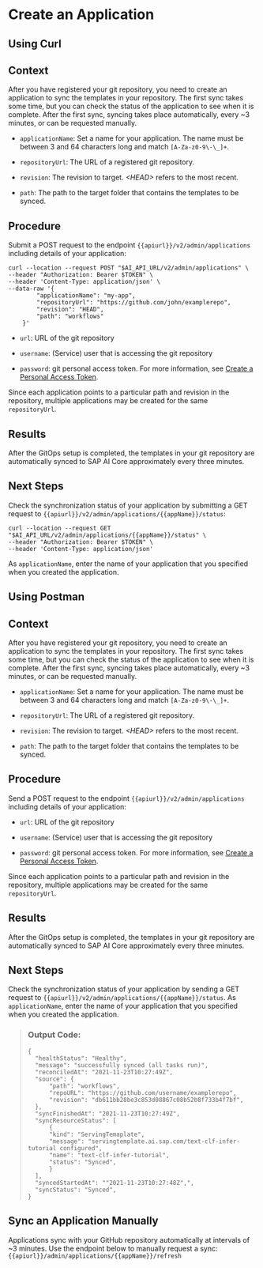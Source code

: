 <!-- loio80dbecf3bc224ef5a300ba214de07973 -->

# Create an Application

<a name="task_i3h_n13_tcc"/>

<!-- task\_i3h\_n13\_tcc -->

## Using Curl



<a name="task_i3h_n13_tcc__context_dh5_p2b_wcc"/>

## Context

After you have registered your git repository, you need to create an application to sync the templates in your repository. The first sync takes some time, but you can check the status of the application to see when it is complete. After the first sync, syncing takes place automatically, every ~3 minutes, or can be requested manually.

-   `applicationName`: Set a name for your application. The name must be between 3 and 64 characters long and match `[A-Za-z0-9\-\_]+`.

-   `repositoryUrl`: The URL of a registered git repository.

-   `revision`: The revision to target. *<HEAD\>* refers to the most recent.

-   `path`: The path to the target folder that contains the templates to be synced.




<a name="task_i3h_n13_tcc__steps_eh5_p2b_wcc"/>

## Procedure

Submit a POST request to the endpoint `{{apiurl}}/v2/admin/applications` including details of your application:

```
curl --location --request POST "$AI_API_URL/v2/admin/applications" \
--header "Authorization: Bearer $TOKEN" \
--header 'Content-Type: application/json' \
--data-raw '{
        "applicationName": "my-app",
        "repositoryUrl": "https://github.com/john/examplerepo",
        "revision": "HEAD",
        "path": "workflows"
    }'
```

-   `url`: URL of the git repository

-   `username`: \(Service\) user that is accessing the git repository

-   `password`: git personal access token. For more information, see [Create a Personal Access Token](https://docs.github.com/en/authentication/keeping-your-account-and-data-secure/creating-a-personal-access-token).


Since each application points to a particular path and revision in the repository, multiple applications may be created for the same `repositoryUrl`.



<a name="task_i3h_n13_tcc__result_psd_vjp_kyb"/>

## Results

After the GitOps setup is completed, the templates in your git repository are automatically synced to SAP AI Core approximately every three minutes.



<a name="task_i3h_n13_tcc__postreq_clx_ckp_kyb"/>

## Next Steps

Check the synchronization status of your application by submitting a GET request to `{{apiurl}}/v2/admin/applications/{{appName}}/status`:

```
curl --location --request GET "$AI_API_URL/v2/admin/applications/{{appName}}/status" \
--header "Authorization: Bearer $TOKEN" \
--header 'Content-Type: application/json'
```

As `applicationName`, enter the name of your application that you specified when you created the application.

<a name="task_cxf_n13_tcc"/>

<!-- task\_cxf\_n13\_tcc -->

## Using Postman



<a name="task_cxf_n13_tcc__context_j2n_42b_wcc"/>

## Context

After you have registered your git repository, you need to create an application to sync the templates in your repository. The first sync takes some time, but you can check the status of the application to see when it is complete. After the first sync, syncing takes place automatically, every ~3 minutes, or can be requested manually.

-   `applicationName`: Set a name for your application. The name must be between 3 and 64 characters long and match `[A-Za-z0-9\-\_]+`.

-   `repositoryUrl`: The URL of a registered git repository.

-   `revision`: The revision to target. *<HEAD\>* refers to the most recent.

-   `path`: The path to the target folder that contains the templates to be synced.




<a name="task_cxf_n13_tcc__steps_k2n_42b_wcc"/>

## Procedure

Send a POST request to the endpoint `{{apiurl}}/v2/admin/applications` including details of your application:

-   `url`: URL of the git repository

-   `username`: \(Service\) user that is accessing the git repository

-   `password`: git personal access token. For more information, see [Create a Personal Access Token](https://docs.github.com/en/authentication/keeping-your-account-and-data-secure/creating-a-personal-access-token).


Since each application points to a particular path and revision in the repository, multiple applications may be created for the same `repositoryUrl`.



<a name="task_cxf_n13_tcc__result_psd_vjp_kxb"/>

## Results

After the GitOps setup is completed, the templates in your git repository are automatically synced to SAP AI Core approximately every three minutes.



<a name="task_cxf_n13_tcc__postreq_clx_ckp_kxb"/>

## Next Steps

Check the synchronization status of your application by sending a GET request to `{{apiurl}}/v2/admin/applications/{{appName}}/status`. As `applicationName`, enter the name of your application that you specified when you created the application.

> ### Output Code:  
> ```
> {
> 	"healthStatus": "Healthy",
> 	"message": "successfully synced (all tasks run)",
> 	"reconciledAt": "2021-11-23T10:27:49Z",
> 	"source": {
> 		"path": "workflows",
> 		"repoURL": "https://github.com/username/examplerepo",
> 		"revision": "db611bb28be3c853d08867c08b52b8f733b4f7bf",
> 	},
> 	"syncFinishedAt": "2021-11-23T10:27:49Z",
> 	"syncResourceStatus": [
> 		{
> 		"kind": "ServingTemaplate",
> 		"message": "servingtemplate.ai.sap.com/text-clf-infer-tutorial configured",
> 		"name": "text-clf-infer-tutorial",
> 		"status": "Synced",
> 		}
> 	],
> 	"syncedStartedAt": ""2021-11-23T10:27:48Z",",
> 	"syncStatus": "Synced",
> }
> ```

<a name="id_y5x_x2b_wcc"/>

<!-- id\_y5x\_x2b\_wcc -->

## Sync an Application Manually

Applications sync with your GitHub repository automatically at intervals of ~3 minutes. Use the endpoint below to manually request a sync:`{{apiurl}}/admin/applications/{{appName}}/refresh`

